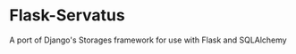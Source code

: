 Flask-Servatus
==============

A port of Django's Storages framework for use with Flask and SQLAlchemy
